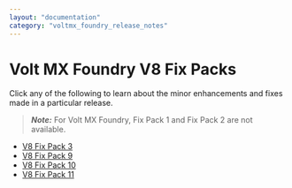 ```yaml
---
layout: "documentation"
category: "voltmx_foundry_release_notes"
---
```

                         

Volt MX  Foundry V8 Fix Packs
========================

Click any of the following to learn about the minor enhancements and fixes made in a particular release.

> **_Note:_** For Volt MX Foundry, Fix Pack 1 and Fix Pack 2 are not available.

*   [V8 Fix Pack 3](fixpack803.html)
*   [V8 Fix Pack 9](8.0.3.3_EngagementServices.html)
*   [V8 Fix Pack 10](8.0.3.7_EngagementServices.html)
*   [V8 Fix Pack 11](8.0.3.9_EngagementServices.html)

